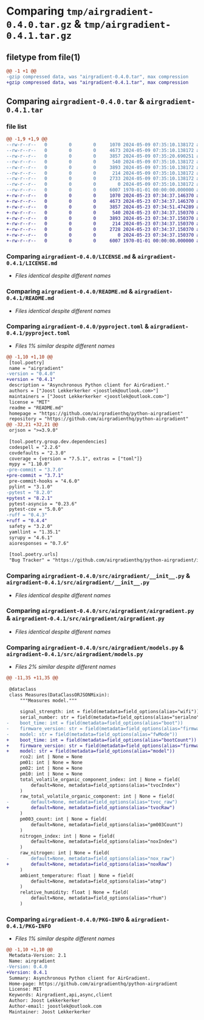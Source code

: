 # Comparing `tmp/airgradient-0.4.0.tar.gz` & `tmp/airgradient-0.4.1.tar.gz`

## filetype from file(1)

```diff
@@ -1 +1 @@
-gzip compressed data, was "airgradient-0.4.0.tar", max compression
+gzip compressed data, was "airgradient-0.4.1.tar", max compression
```

## Comparing `airgradient-0.4.0.tar` & `airgradient-0.4.1.tar`

### file list

```diff
@@ -1,9 +1,9 @@
--rw-r--r--   0        0        0     1070 2024-05-09 07:35:10.138172 airgradient-0.4.0/LICENSE.md
--rw-r--r--   0        0        0     4673 2024-05-09 07:35:10.138172 airgradient-0.4.0/README.md
--rw-r--r--   0        0        0     3857 2024-05-09 07:35:20.690251 airgradient-0.4.0/pyproject.toml
--rw-r--r--   0        0        0      540 2024-05-09 07:35:10.138172 airgradient-0.4.0/src/airgradient/__init__.py
--rw-r--r--   0        0        0     3893 2024-05-09 07:35:10.138172 airgradient-0.4.0/src/airgradient/airgradient.py
--rw-r--r--   0        0        0      214 2024-05-09 07:35:10.138172 airgradient-0.4.0/src/airgradient/exceptions.py
--rw-r--r--   0        0        0     2733 2024-05-09 07:35:10.138172 airgradient-0.4.0/src/airgradient/models.py
--rw-r--r--   0        0        0        0 2024-05-09 07:35:10.138172 airgradient-0.4.0/src/airgradient/py.typed
--rw-r--r--   0        0        0     6007 1970-01-01 00:00:00.000000 airgradient-0.4.0/PKG-INFO
+-rw-r--r--   0        0        0     1070 2024-05-23 07:34:37.146370 airgradient-0.4.1/LICENSE.md
+-rw-r--r--   0        0        0     4673 2024-05-23 07:34:37.146370 airgradient-0.4.1/README.md
+-rw-r--r--   0        0        0     3857 2024-05-23 07:34:51.474289 airgradient-0.4.1/pyproject.toml
+-rw-r--r--   0        0        0      540 2024-05-23 07:34:37.150370 airgradient-0.4.1/src/airgradient/__init__.py
+-rw-r--r--   0        0        0     3893 2024-05-23 07:34:37.150370 airgradient-0.4.1/src/airgradient/airgradient.py
+-rw-r--r--   0        0        0      214 2024-05-23 07:34:37.150370 airgradient-0.4.1/src/airgradient/exceptions.py
+-rw-r--r--   0        0        0     2728 2024-05-23 07:34:37.150370 airgradient-0.4.1/src/airgradient/models.py
+-rw-r--r--   0        0        0        0 2024-05-23 07:34:37.150370 airgradient-0.4.1/src/airgradient/py.typed
+-rw-r--r--   0        0        0     6007 1970-01-01 00:00:00.000000 airgradient-0.4.1/PKG-INFO
```

### Comparing `airgradient-0.4.0/LICENSE.md` & `airgradient-0.4.1/LICENSE.md`

 * *Files identical despite different names*

### Comparing `airgradient-0.4.0/README.md` & `airgradient-0.4.1/README.md`

 * *Files identical despite different names*

### Comparing `airgradient-0.4.0/pyproject.toml` & `airgradient-0.4.1/pyproject.toml`

 * *Files 1% similar despite different names*

```diff
@@ -1,10 +1,10 @@
 [tool.poetry]
 name = "airgradient"
-version = "0.4.0"
+version = "0.4.1"
 description = "Asynchronous Python client for AirGradient."
 authors = ["Joost Lekkerkerker <joostlek@outlook.com>"]
 maintainers = ["Joost Lekkerkerker <joostlek@outlook.com>"]
 license = "MIT"
 readme = "README.md"
 homepage = "https://github.com/airgradienthq/python-airgradient"
 repository = "https://github.com/airgradienthq/python-airgradient"
@@ -32,21 +32,21 @@
 orjson = ">=3.9.0"
 
 [tool.poetry.group.dev.dependencies]
 codespell = "2.2.6"
 covdefaults = "2.3.0"
 coverage = {version = "7.5.1", extras = ["toml"]}
 mypy = "1.10.0"
-pre-commit = "3.7.0"
+pre-commit = "3.7.1"
 pre-commit-hooks = "4.6.0"
 pylint = "3.1.0"
-pytest = "8.2.0"
+pytest = "8.2.1"
 pytest-asyncio = "0.23.6"
 pytest-cov = "5.0.0"
-ruff = "0.4.3"
+ruff = "0.4.4"
 safety = "3.2.0"
 yamllint = "1.35.1"
 syrupy = "4.6.1"
 aioresponses = "0.7.6"
 
 [tool.poetry.urls]
 "Bug Tracker" = "https://github.com/airgradienthq/python-airgradient/issues"
```

### Comparing `airgradient-0.4.0/src/airgradient/__init__.py` & `airgradient-0.4.1/src/airgradient/__init__.py`

 * *Files identical despite different names*

### Comparing `airgradient-0.4.0/src/airgradient/airgradient.py` & `airgradient-0.4.1/src/airgradient/airgradient.py`

 * *Files identical despite different names*

### Comparing `airgradient-0.4.0/src/airgradient/models.py` & `airgradient-0.4.1/src/airgradient/models.py`

 * *Files 2% similar despite different names*

```diff
@@ -11,35 +11,35 @@
 
 @dataclass
 class Measures(DataClassORJSONMixin):
     """Measures model."""
 
     signal_strength: int = field(metadata=field_options(alias="wifi"))
     serial_number: str = field(metadata=field_options(alias="serialno"))
-    boot_time: int = field(metadata=field_options(alias="boot"))
-    firmware_version: str = field(metadata=field_options(alias="firmwareVersion"))
-    model: str = field(metadata=field_options(alias="fwMode"))
+    boot_time: int = field(metadata=field_options(alias="bootCount"))
+    firmware_version: str = field(metadata=field_options(alias="firmware"))
+    model: str = field(metadata=field_options(alias="model"))
     rco2: int | None = None
     pm01: int | None = None
     pm02: int | None = None
     pm10: int | None = None
     total_volatile_organic_component_index: int | None = field(
         default=None, metadata=field_options(alias="tvocIndex")
     )
     raw_total_volatile_organic_component: int | None = field(
-        default=None, metadata=field_options(alias="tvoc_raw")
+        default=None, metadata=field_options(alias="tvocRaw")
     )
     pm003_count: int | None = field(
         default=None, metadata=field_options(alias="pm003Count")
     )
     nitrogen_index: int | None = field(
         default=None, metadata=field_options(alias="noxIndex")
     )
     raw_nitrogen: int | None = field(
-        default=None, metadata=field_options(alias="nox_raw")
+        default=None, metadata=field_options(alias="noxRaw")
     )
     ambient_temperature: float | None = field(
         default=None, metadata=field_options(alias="atmp")
     )
     relative_humidity: float | None = field(
         default=None, metadata=field_options(alias="rhum")
     )
```

### Comparing `airgradient-0.4.0/PKG-INFO` & `airgradient-0.4.1/PKG-INFO`

 * *Files 1% similar despite different names*

```diff
@@ -1,10 +1,10 @@
 Metadata-Version: 2.1
 Name: airgradient
-Version: 0.4.0
+Version: 0.4.1
 Summary: Asynchronous Python client for AirGradient.
 Home-page: https://github.com/airgradienthq/python-airgradient
 License: MIT
 Keywords: Airgradient,api,async,client
 Author: Joost Lekkerkerker
 Author-email: joostlek@outlook.com
 Maintainer: Joost Lekkerkerker
```

